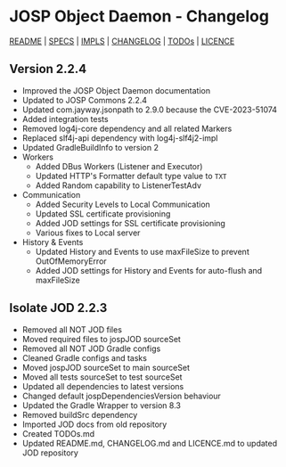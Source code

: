 # JOSP Object Daemon - Changelog

[README](README.md) | [SPECS](docs/specs.md) | [IMPLS](docs/impls.md) | [CHANGELOG](CHANGELOG.md) | [TODOs](TODOs.md) | [LICENCE](LICENCE.md)


## Version 2.2.4

* Improved the JOSP Object Daemon documentation
* Updated to JOSP Commons 2.2.4
* Updated com.jayway.jsonpath to 2.9.0 because the CVE-2023-51074
* Added integration tests
* Removed log4j-core dependency and all related Markers
* Replaced slf4j-api dependency with log4j-slf4j2-impl
* Updated GradleBuildInfo to version 2
* Workers
  * Added DBus Workers (Listener and Executor)
  * Updated HTTP's Formatter default type value to `TXT`
  * Added Random capability to ListenerTestAdv
* Communication
  * Added Security Levels to Local Communication
  * Updated SSL certificate provisioning
  * Added JOD settings for SSL certificate provisioning
  * Various fixes to Local server
* History & Events
  * Updated History and Events to use maxFileSize to prevent OutOfMemoryError
  * Added JOD settings for History and Events for auto-flush and maxFileSize


## Isolate JOD 2.2.3

* Removed all NOT JOD files
* Moved required files to jospJOD sourceSet
* Removed all NOT JOD Gradle configs
* Cleaned Gradle configs and tasks
* Moved jospJOD sourceSet to main sourceSet
* Moved all tests sourceSet to test sourceSet
* Updated all dependencies to latest versions
* Changed default jospDependenciesVersion behaviour
* Updated the Gradle Wrapper to version 8.3
* Removed buildSrc dependency
* Imported JOD docs from old repository
* Created TODOs.md
* Updated README.md, CHANGELOG.md and LICENCE.md to updated JOD repository
